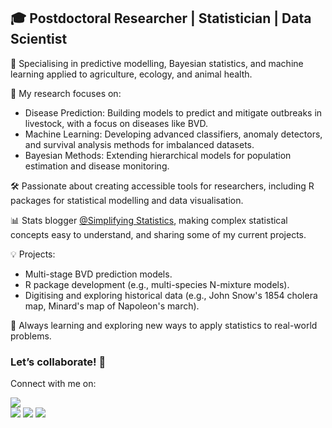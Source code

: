 ## 🎓 Postdoctoral Researcher | Statistician | Data Scientist

📍 Specialising in predictive modelling, Bayesian statistics, and machine learning applied to agriculture, ecology, and animal health.

🔬 My research focuses on:

 * Disease Prediction: Building models to predict and mitigate outbreaks in livestock, with a focus on diseases like BVD.
 * Machine Learning: Developing advanced classifiers, anomaly detectors, and survival analysis methods for imbalanced datasets.
 * Bayesian Methods: Extending hierarchical models for population estimation and disease monitoring.
    
🛠️ Passionate about creating accessible tools for researchers, including R packages for statistical modelling and data visualisation.

📊 Stats blogger <a href="https://simplifyingstats.wordpress.com/">@Simplifying Statistics</a>, making complex statistical concepts easy to understand, and sharing some of my current projects.

💡 Projects:

  * Multi-stage BVD prediction models.
  * R package development (e.g., multi-species N-mixture models).
  * Digitising and exploring historical data (e.g., John Snow's 1854 cholera map, Minard's map of Napoleon's march).
    
🌱 Always learning and exploring new ways to apply statistics to real-world problems.



### Let’s collaborate! 🤝

Connect with me on:

   <a href="https://scholar.google.com/citations?user=UZsdnXQAAAAJ&hl=en&oi=ao" target="_blank"><img src="https://img.shields.io/badge/-Google Scholar-7289DA?style=for-the-badge&logo=Google Scholar&logoColor=white" target="_blank"></a> 	
  <a href = "mailto:niamhmimnagh@gmail.com"><img src="https://img.shields.io/badge/-Gmail-%23333?style=for-the-badge&logo=gmail&logoColor=white" target="_blank"></a>
  <a href="https://www.linkedin.com/in/niamh-mimnagh/" target="_blank"><img src="https://img.shields.io/badge/-LinkedIn-%230077B5?style=for-the-badge&logo=linkedin&logoColor=white" target="_blank"></a> 
   <a href="https://www.researchgate.net/profile/Niamh-Mimnagh-2" target="_blank"><img src="https://img.shields.io/badge/ResearchGate-00CCBB?style=for-the-badge&logo=ResearchGate&logoColor=white" target="_blank"></a> 
 


